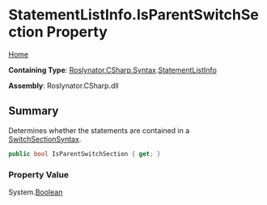 <a name="_top"></a>

# StatementListInfo\.IsParentSwitchSection Property

[Home](../../../../../README.md#_top)

**Containing Type**: [Roslynator.CSharp.Syntax](../../README.md#_top)\.[StatementListInfo](../README.md#_top)

**Assembly**: Roslynator\.CSharp\.dll

## Summary

Determines whether the statements are contained in a [SwitchSectionSyntax](https://docs.microsoft.com/en-us/dotnet/api/microsoft.codeanalysis.csharp.syntax.switchsectionsyntax)\.

```csharp
public bool IsParentSwitchSection { get; }
```

### Property Value

System\.[Boolean](https://docs.microsoft.com/en-us/dotnet/api/system.boolean)


